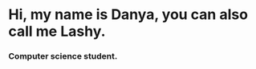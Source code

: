 <p align="center">
  <h1>Hi, my name is Danya, you can also call me Lashy.</h1>
  <h3>Computer science student.</h3>
<p>
